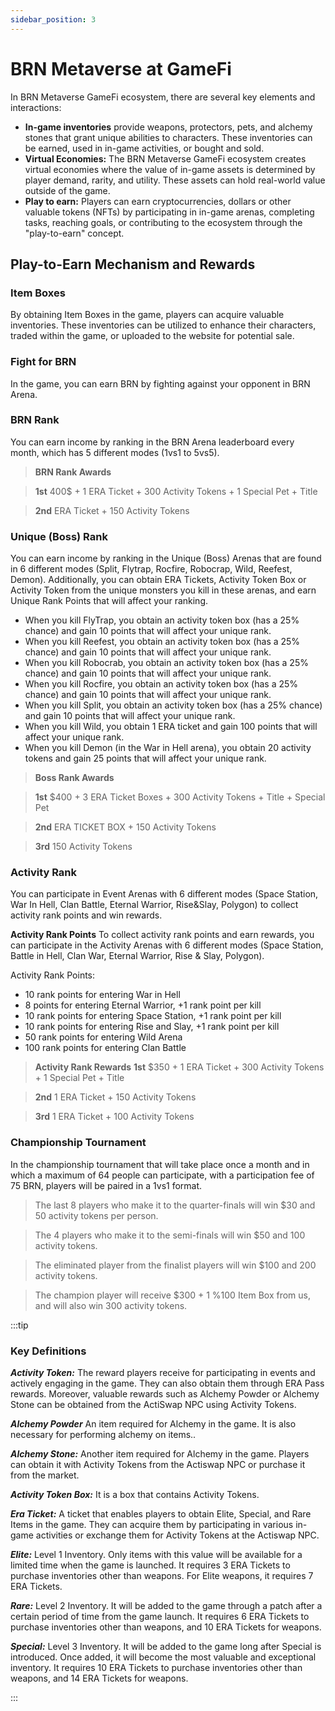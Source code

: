 ```yaml
---
sidebar_position: 3
---
```


# BRN Metaverse at GameFi

In BRN Metaverse GameFi ecosystem, there are several key elements and interactions: 

- **In-game inventories** provide weapons, protectors, pets, and alchemy stones that grant unique abilities to characters. These inventories can be earned, used in in-game activities, or bought and sold.
- **Virtual Economies:** The BRN Metaverse GameFi ecosystem creates virtual economies where the value of in-game assets is determined by player demand, rarity, and utility. These assets can hold real-world value outside of the game.
- **Play to earn:** Players can earn cryptocurrencies, dollars or other valuable tokens (NFTs) by participating in in-game arenas, completing tasks, reaching goals, or contributing to the ecosystem through the "play-to-earn" concept.

## Play-to-Earn Mechanism and Rewards
### Item Boxes

By obtaining Item Boxes in the game, players can acquire valuable inventories. These inventories can be utilized to enhance their characters, traded within the game, or uploaded to the website for potential sale.

### Fight for BRN

In the game, you can earn BRN by fighting against your opponent in BRN Arena.

### BRN Rank

You can earn income by ranking in the BRN Arena leaderboard every month, which has 5 different modes (1vs1 to 5vs5).

>**BRN Rank Awards**

>**1st**   400$ + 1 ERA Ticket + 300 Activity Tokens + 1 Special Pet + Title

>**2nd**   ERA Ticket + 150 Activity Tokens

### Unique (Boss) Rank

You can earn income by ranking in the Unique (Boss) Arenas that are found in 6 different modes (Split, Flytrap, Rocfire, Robocrap, Wild, Reefest, Demon). Additionally, you can obtain ERA Tickets, Activity Token Box or Activity Token from the unique monsters you kill in these arenas, and earn Unique Rank Points that will affect your ranking. 

+ When you kill FlyTrap, you obtain an activity token box (has a 25% chance) and gain 10 points that will affect your unique rank.
+ When you kill Reefest, you obtain an activity token box (has a 25% chance) and gain 10 points that will affect your unique rank.
+ When you kill Robocrab, you obtain an activity token box (has a 25% chance) and gain 10 points that will affect your unique rank.
+ When you kill Rocfire, you obtain an activity token box (has a 25% chance) and gain 10 points that will affect your unique rank.
+ When you kill Split, you obtain an activity token box (has a 25% chance) and gain 10 points that will affect your unique rank.
+ When you kill Wild, you obtain 1 ERA ticket and gain 100 points that will affect your unique rank.
+ When you kill Demon (in the War in Hell arena), you obtain 20 activity tokens and gain 25 points that will affect your unique rank.

>**Boss Rank Awards**

>**1st**   $400 + 3 ERA Ticket Boxes + 300 Activity Tokens + Title + Special Pet

>**2nd**   ERA TICKET BOX + 150 Activity Tokens

>**3rd**   150 Activity Tokens 

### Activity Rank

You can participate in Event Arenas with 6 different modes (Space Station, War In Hell, Clan Battle, Eternal Warrior, Rise&Slay, Polygon) to collect activity rank points and win rewards.

**Activity Rank Points**
To collect activity rank points and earn rewards, you can participate in the Activity Arenas with 6 different modes (Space Station, Battle in Hell, Clan War, Eternal Warrior, Rise & Slay, Polygon).

Activity Rank Points:
+ 10 rank points for entering War in Hell
+ 8 points for entering Eternal Warrior, +1 rank point per kill
+ 10 rank points for entering Space Station, +1 rank point per kill
+ 10 rank points for entering Rise and Slay, +1 rank point per kill
+ 50 rank points for entering Wild Arena
+ 100 rank points for entering Clan Battle

>**Activity Rank Rewards**
>**1st** $350 + 1 ERA Ticket + 300 Activity Tokens + 1 Special Pet + Title

>**2nd** 1 ERA Ticket + 150 Activity Tokens

>**3rd** 1 ERA Ticket + 100 Activity Tokens

### Championship Tournament

In the championship tournament that will take place once a month and in which a maximum of 64 people can participate, with a participation fee of 75 BRN, players will be paired in a 1vs1 format.

>The last 8 players who make it to the quarter-finals will win $30 and 50 activity tokens per person.

>The 4 players who make it to the semi-finals will win $50 and 100 activity tokens.

>The eliminated player from the finalist players will win $100 and 200 activity tokens.

>The champion player will receive $300 + 1 %100 Item Box from us, and will also win 300 activity tokens.

:::tip 

### Key Definitions 

***Activity Token:*** The reward players receive for participating in events and actively engaging in the game. They can also obtain them through ERA Pass rewards. Moreover, valuable rewards such as Alchemy Powder or Alchemy Stone can be obtained from the ActiSwap NPC using Activity Tokens.

***Alchemy Powder*** An item required for Alchemy in the game. It is also necessary for performing alchemy on items..

***Alchemy Stone:*** Another item required for Alchemy in the game. Players can obtain it with Activity Tokens from the Actiswap NPC or purchase it from the market.

***Activity Token Box:*** It is a box that contains Activity Tokens.

***Era Ticket:*** A ticket that enables players to obtain Elite, Special, and Rare Items in the game. They can acquire them by participating in various in-game activities or exchange them for Activity Tokens at the Actiswap NPC.

***Elite:*** Level 1 Inventory. Only items with this value will be available for a limited time when the game is launched. It requires 3 ERA Tickets to purchase inventories other than weapons. For Elite weapons, it requires 7 ERA Tickets.

***Rare:*** Level 2 Inventory. It will be added to the game through a patch after a certain period of time from the game launch. It requires 6 ERA Tickets to purchase inventories other than weapons, and 10 ERA Tickets for weapons.

***Special:*** Level 3 Inventory. It will be added to the game long after Special is introduced. Once added, it will become the most valuable and exceptional inventory. It requires 10 ERA Tickets to purchase inventories other than weapons, and 14 ERA Tickets for weapons.

:::
